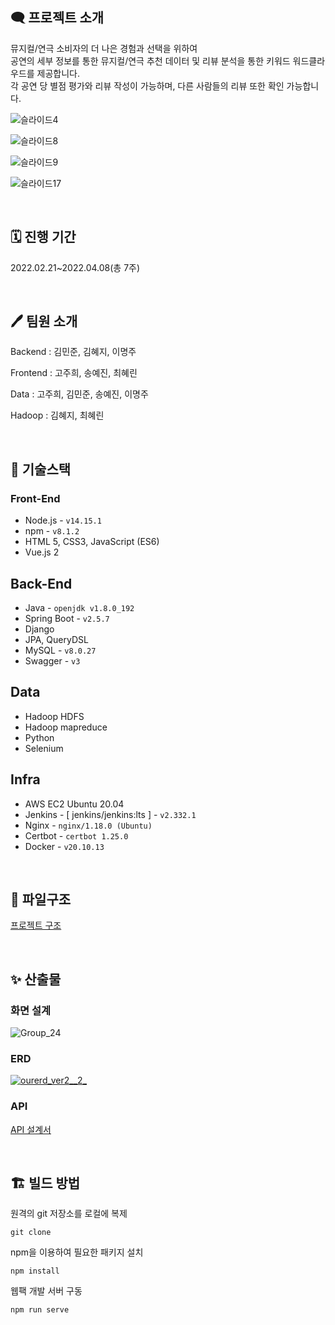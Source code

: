 ## 🗨️ 프로젝트 소개

뮤지컬/연극 소비자의 더 나은 경험과 선택을 위하여 <br>공연의 세부 정보를 통한 뮤지컬/연극 추천 데이터 및 리뷰 분석을 통한 키워드 워드클라우드를 제공합니다.<br>각 공연 당 별점 평가와 리뷰 작성이 가능하며, 다른 사람들의 리뷰 또한 확인 가능합니다.

![슬라이드4](https://user-images.githubusercontent.com/51371085/163178949-ef9b7b73-a89a-4e06-8fd3-0bb8b1fca95b.PNG)

![슬라이드8](https://user-images.githubusercontent.com/51371085/163179197-6774f5b5-4832-4d46-9ee6-88c58bc956f7.PNG)

![슬라이드9](https://user-images.githubusercontent.com/51371085/163179006-60db5f00-fd64-4e07-b824-cee5ac3c9cfd.PNG)

![슬라이드17](https://user-images.githubusercontent.com/51371085/163179113-1dd60f16-be50-4737-806e-9ae431197177.PNG)

<br>

## 🗓️ 진행 기간

2022.02.21~2022.04.08(총 7주)

<br>

## 🖊️ 팀원 소개

Backend : 김민준, 김혜지, 이명주

Frontend : 고주희, 송예진, 최혜린

Data : 고주희, 김민준, 송예진, 이명주

Hadoop : 김혜지, 최혜린

<br>

## 🔨 기술스택

### Front-End

- Node.js - `v14.15.1`
- npm - `v8.1.2`
- HTML 5, CSS3, JavaScript (ES6)
- Vue.js 2

## Back-End

- Java - `openjdk v1.8.0_192`
- Spring Boot - `v2.5.7`
- Django
- JPA, QueryDSL
- MySQL - `v8.0.27`
- Swagger - `v3`

## Data

- Hadoop HDFS
- Hadoop mapreduce
- Python
- Selenium

## Infra

- AWS EC2 Ubuntu 20.04
- Jenkins - [ jenkins/jenkins:lts ] - `v2.332.1`
- Nginx - `nginx/1.18.0 (Ubuntu)`
- Certbot - `certbot 1.25.0`
- Docker - `v20.10.13`

<br>

## 🔨 파일구조

[프로젝트 구조](https://broadleaf-crabapple-56b.notion.site/dfae4f46a3ee40eba813d49425fa9f8e)

<br>

## ✨ 산출물

### 화면 설계

![Group_24](https://user-images.githubusercontent.com/51371085/163180196-859f8ab2-c15d-4a31-a44f-f6957748a7f3.png)

### ERD

[![ourerd_ver2__2_](https://lab.ssafy.com/s06-bigdata-dist-sub2/S06P22A301/uploads/4617c4334bc7ae88689d184c1837ef94/ourerd_ver2__2_.png)](https://lab.ssafy.com/s06-bigdata-dist-sub2/S06P22A301/uploads/4617c4334bc7ae88689d184c1837ef94/ourerd_ver2__2_.png)

### API

[API 설계서](https://broadleaf-crabapple-56b.notion.site/API-9a5a758b6b074989ab66d53ca90184f6)

<br>


## 🏗️ 빌드 방법

원격의 git 저장소를 로컬에 복제

```shell
git clone
```

npm을 이용하여 필요한 패키지 설치

```shell
npm install
```

웹팩 개발 서버 구동
```shell
npm run serve
```
